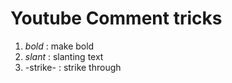 # Youtube Comment tricks
1. *bold* : make bold
2. _slant_ : slanting text
3. -strike- : strike through
